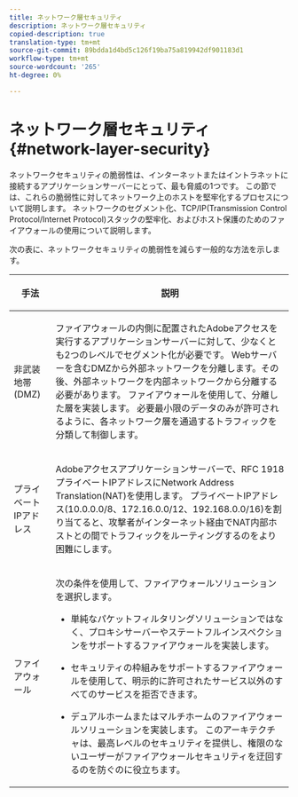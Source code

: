 ```yaml
---
title: ネットワーク層セキュリティ
description: ネットワーク層セキュリティ
copied-description: true
translation-type: tm+mt
source-git-commit: 89bdda1d4bd5c126f19ba75a819942df901183d1
workflow-type: tm+mt
source-wordcount: '265'
ht-degree: 0%

---
```



# ネットワーク層セキュリティ{#network-layer-security}

ネットワークセキュリティの脆弱性は、インターネットまたはイントラネットに接続するアプリケーションサーバーにとって、最も脅威の1つです。 この節では、これらの脆弱性に対してネットワーク上のホストを堅牢化するプロセスについて説明します。 ネットワークのセグメント化、TCP/IP(Transmission Control Protocol/Internet Protocol)スタックの堅牢化、およびホスト保護のためのファイアウォールの使用について説明します。

次の表に、ネットワークセキュリティの脆弱性を減らす一般的な方法を示します。

<table frame="all" colsep="1" rowsep="1" class="+ topic/table adobe-d/table " id="table-djf-lhz-n4"> 
 <thead class="- topic/thead "> 
  <tr rowsep="1" class="- topic/row "> 
   <th colname="1" class="- topic/entry entry"> <p class="- topic/p ">手法 </p> </th> 
   <th colname="2" class="- topic/entry entry"> <p class="- topic/p ">説明 </p> </th> 
  </tr> 
 </thead>
 <tbody class="- topic/tbody "> 
  <tr rowsep="1" class="- topic/row "> 
   <td colname="1" class="- topic/entry "> <p class="- topic/p ">非武装地帯(DMZ) </p> </td> 
   <td colname="2" class="- topic/entry "> <p class="- topic/p ">ファイアウォールの内側に配置されたAdobeアクセスを実行するアプリケーションサーバーに対して、少なくとも2つのレベルでセグメント化が必要です。 Webサーバーを含むDMZから外部ネットワークを分離します。その後、外部ネットワークを内部ネットワークから分離する必要があります。 ファイアウォールを使用して、分離した層を実装します。 必要最小限のデータのみが許可されるように、各ネットワーク層を通過するトラフィックを分類して制御します。 </p> </td> 
  </tr> 
  <tr rowsep="1" class="- topic/row "> 
   <td colname="1" class="- topic/entry "> <p class="- topic/p ">プライベートIPアドレス </p> </td> 
   <td colname="2" class="- topic/entry "> <p class="- topic/p ">Adobeアクセスアプリケーションサーバーで、RFC 1918プライベートIPアドレスにNetwork Address Translation(NAT)を使用します。 プライベートIPアドレス(10.0.0.0/8、172.16.0.0/12、192.168.0.0/16)を割り当てると、攻撃者がインターネット経由でNAT内部ホストとの間でトラフィックをルーティングするのをより困難にします。 </p> </td> 
  </tr> 
  <tr rowsep="0" class="- topic/row "> 
   <td colname="1" class="- topic/entry "> <p class="- topic/p ">ファイアウォール </p> </td> 
   <td colname="2" class="- topic/entry "> <p class="- topic/p ">次の条件を使用して、ファイアウォールソリューションを選択します。 </p> <p class="- topic/p "> 
     <ul class="- topic/ul " id="ul-wjf-lhz-n4"> 
      <li class="- topic/li " id="li-8031632160F44037B092988183139202"> <p class="- topic/p ">単純なパケットフィルタリングソリューションではなく、プロキシサーバーやステートフルインスペクションをサポートするファイアウォールを実装します。 </p> </li> 
      <li class="- topic/li " id="li-B65CBB92113E4503B79EB194C34FCA50"> <p class="- topic/p ">セキュリティの枠組みをサポートするファイアウォールを使用して、明示的に許可されたサービス以外のすべてのサービスを拒否できます。 </p> </li> 
      <li class="- topic/li " id="li-5CE4C7B65D84410DB4BE966FD8922993"> <p class="- topic/p ">デュアルホームまたはマルチホームのファイアウォールソリューションを実装します。 このアーキテクチャは、最高レベルのセキュリティを提供し、権限のないユーザーがファイアウォールセキュリティを迂回するのを防ぐのに役立ちます。 </p> </li> 
     </ul> </p> </td> 
  </tr> 
 </tbody> 
</table>

